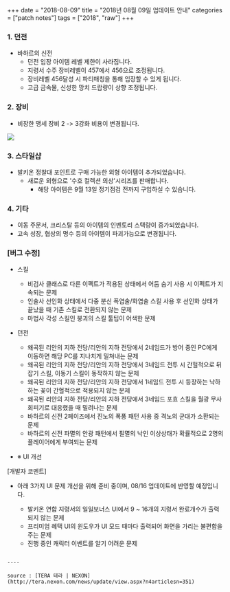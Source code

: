 +++
date = "2018-08-09"
title = "2018년 08월 09일 업데이트 안내"
categories = ["patch notes"]
tags = ["2018", "raw"]
+++

### 1. 던전
- 바하르의 신전
  - 던전 입장 아이템 레벨 제한이 사라집니다.
  - 지령서 수주 장비레벨이 457에서 456으로 조정됩니다.
  - 장비레벨 456달성 시 파티매칭을 통해 입장할 수 있게 됩니다. 
  - 고급 금속물, 신성한 망치 드랍량이 상향 조정됩니다.

### 2. 장비
- 비장한 맹세 장비 2 -> 3강화 비용이 변경됩니다.

![](https://seraphinush-gaming.github.io/mysterium/images/patch-notes/2018-08-09-1.png)

### 3. 스타일샵
- 발키온 정찰대 포인트로 구매 가능한 외형 아이템이 추가되었습니다.
  - 새로운 외형으로 '수호 컬렉션 의상'시리즈를 판매합니다.
    - 해당 아이템은 9월 13일 정기점검 전까지 구입하실 수 있습니다.

### 4. 기타
- 이동 주문서, 크리스탈 등의 아이템의 인벤토리 스택량이 증가되었습니다.
- 고속 성장, 협상의 명수 등의 아이템이 파괴가능으로 변경됩니다.

### [버그 수정]
- 스킬
  - 비검사 클래스로 다른 이펙트가 적용된 상태에서 어둠 숨기 사용 시 이펙트가 지속되는 문제
  - 인술사 선인화 상태에서 다중 분신 폭염술/화염술 스킬 사용 후 선인화 상태가 끝났을 때 기존 스킬로 전환되지 않는 문제
  - 마법사 각성 스킬인 붕괴의 스킬 툴팁이 어색한 문제
- 던전
  - 왜곡된 리안의 지하 전당/리안의 지하 전당에서 2네임드가 방어 중인 PC에게 이동하면 해당 PC를 지나치게 밀쳐내는 문제
  - 왜곡된 리안의 지하 전당/리안의 지하 전당에서 3네임드 전투 시 간헐적으로 뒤잡기 스킬, 이동기 스킬이 동작하지 않는 문제
  - 왜곡된 리안의 지하 전당/리안의 지하 전당에서 1네임드 전투 시 등장하는 낙하하는 꽃이 간헐적으로 적용되지 않는 문제
  - 왜곡된 리안의 지하 전당/리안의 지하 전당에서 3네임드 포효 스킬을 월광 무사 회피기로 대응했을 때 밀려나는 문제
  - 바하르의 신전 2페이즈에서 진노의 폭풍 패턴 사용 중 격노의 군대가 소환되는 문제
  - 바하르의 신전 파멸의 안광 패턴에서 필멸의 낙인 이상상태가 확률적으로 2명의 플레이어에게 부여되는 문제

- ※ UI 개선

[개발자 코멘트]
- 아래 3가지 UI 문제 개선을 위해 준비 중이며, 08/16 업데이트에 반영할 예정입니다.

  - 발키온 연합 지령서의 일일보너스 UI에서 9 ~ 16개의 지령서 완료개수가 출력되지 않는 문제
  - 프리미엄 혜택 UI의 윈도우가 UI 모드 때마다 출력되어 화면을 가리는 불편함을 주는 문제
  - 진행 중인 캐릭터 이벤트를 알기 어려운 문제
```

----

source : [TERA 테라 | NEXON](http://tera.nexon.com/news/update/view.aspx?n4articlesn=351)
